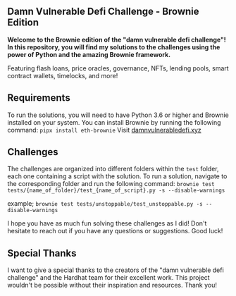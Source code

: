 
## Damn Vulnerable Defi Challenge - Brownie Edition

**Welcome to the Brownie edition of the "damn vulnerable defi challenge"! In this repository, you will find my solutions to the challenges using the power of Python and the amazing Brownie framework.**

Featuring flash loans, price oracles, governance, NFTs, lending pools, smart contract wallets, timelocks, and more!

## Requirements
To run the solutions, you will need to have Python 3.6 or higher and Brownie installed on your system. You can install Brownie by running the following command:
```pipx install eth-brownie```
Visit [damnvulnerabledefi.xyz](https://damnvulnerabledefi.xyz)

## Challenges
The challenges are organized into different folders within the `test` folder, each one containing a  script with the solution. To run a solution, navigate to the corresponding folder and run the following command:
```brownie test tests/{name_of_folder}/test_{name_of_script}.py -s --disable-warnings```

example;
```brownie test tests/unstoppable/test_unstoppable.py -s --disable-warnings```

I hope you have as much fun solving these challenges as I did! Don't hesitate to reach out if you have any questions or suggestions. Good luck!

## Special Thanks
I want to give a special thanks to the creators of the "damn vulnerable defi challenge" and the Hardhat team for their excellent work. This project wouldn't be possible without their inspiration and resources. Thank you!


